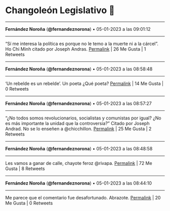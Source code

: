 # Changoleón Legislativo 🙈
*****
**Fernández Noroña** (**@fernandeznorona**) • 05-01-2023 a las 09:01:12
*****
“Sí me interesa la política es porque no le temo a la muerte ni a la cárcel”. Ho Chi Minh citado por Joseph Andras.
[Permalink](https://twitter.com/fernandeznorona/status/1611045159302463504) | 26 Me Gusta | 1 Retweets
*****
**Fernández Noroña** (**@fernandeznorona**) • 05-01-2023 a las 08:58:48
*****
‘Un rebelde es un rebelde’. Un poeta ¿Qué poeta?
[Permalink](https://twitter.com/fernandeznorona/status/1611044557340147718) | 14 Me Gusta | 0 Retweets
*****
**Fernández Noroña** (**@fernandeznorona**) • 05-01-2023 a las 08:57:27
*****
“¿No todos somos revolucionarios, socialistas y comunistas por igual? ¿No es más importante la unidad que la controversia?” Citado por Joseph Andrad. No se lo enseñen a @chicchillon.
[Permalink](https://twitter.com/fernandeznorona/status/1611044215743516672) | 25 Me Gusta | 2 Retweets
*****
**Fernández Noroña** (**@fernandeznorona**) • 05-01-2023 a las 08:48:58
*****
Les vamos a ganar de calle, chayote feroz @rivapa.
[Permalink](https://twitter.com/fernandeznorona/status/1611042079802523656) | 72 Me Gusta | 8 Retweets
*****
**Fernández Noroña** (**@fernandeznorona**) • 05-01-2023 a las 08:44:10
*****
Me parece que el comentario fue desafortunado. Abrazote.
[Permalink](https://twitter.com/fernandeznorona/status/1611040872975433735) | 20 Me Gusta | 0 Retweets